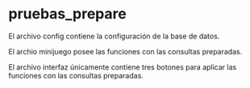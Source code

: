 # pruebas_prepare

El archivo config contiene la configuración de la base de datos.

El archio minijuego posee las funciones con las consultas preparadas.

El archivo interfaz únicamente contiene tres botones para aplicar las funciones con las consultas preparadas.
